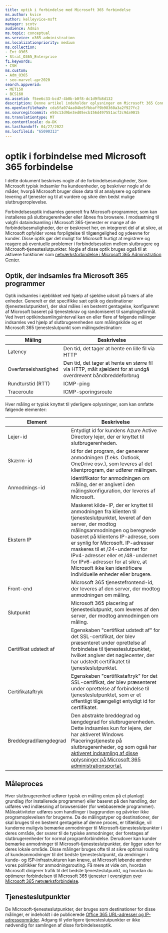 ```yaml
---
title: optik i forbindelse med Microsoft 365 forbindelse
ms.author: kvice
author: kelleyvice-msft
manager: scotv
audience: Admin
ms.topic: conceptual
ms.service: o365-administration
ms.localizationpriority: medium
ms.collection:
- Ent_O365
- Strat_O365_Enterprise
f1.keywords:
- CSH
ms.custom:
- Adm_O365
- seo-marvel-apr2020
search.appverid:
- MET150
- BCS160
ms.assetid: f5ee6c33-bcd7-4b0b-b0f8-dc1d9fb8d132
description: Denne artikel indeholder oplysninger om Microsoft 365 Connectivity Optics.
ms.openlocfilehash: cda5fa074aa04be5fbbaff9b98360a3a2f927fc2
ms.sourcegitcommit: e50c13d9be3ed05ecb156d497551acf2c9da9015
ms.translationtype: MT
ms.contentlocale: da-DK
ms.lasthandoff: 04/27/2022
ms.locfileid: "65090313"
---
```

# <a name="microsoft-365-connectivity-optics"></a>optik i forbindelse med Microsoft 365 forbindelse

I dette dokument beskrives nogle af de forbindelsesmuligheder, Som Microsoft typisk indsamler fra kundeenheder, og beskriver nogle af de måder, hvorpå Microsoft bruger disse data til at analysere og optimere levering af tjenester og til at vurdere og sikre den bedst mulige slutbrugeroplevelse.

Forbindelsesoptik indsamles generelt fra Microsoft-programmer, som kan installeres på slutbrugerenheder eller åbnes fra browsere. I modsætning til valgfri dataindsamling i Microsoft 365-tjenester er mange af de forbindelsesmuligheder, der er beskrevet her, en integreret del af at sikre, at Microsoft opfylder vores forpligtelse til tilgængelighed og ydeevne for kunder. Disse optik gør det muligt for Microsoft hurtigt at registrere og reagere på eventuelle problemer i forbindelsesstien mellem slutbrugere og Microsoft-tjenesteslutpunkter. Nogle af disse optik bruges også til at aktivere funktioner som [netværksforbindelse i Microsoft 365 Administration Center](office-365-network-mac-perf-overview.md).

## <a name="optics-collected-from-microsoft-365-applications"></a>Optik, der indsamles fra Microsoft 365 programmer

Optik indsamles i øjeblikket ved hjælp af sjældne udsnit på tværs af alle enheder. Generelt er det specifikke sæt optik og destinationer (tjenesteslutpunkter), der skal måles i en bestemt gentagelse, konfigureret af Microsoft baseret på tjenestekrav og randomiseret til samplingsformål.
Ved hvert optikindsamlingsinterval kan en eller flere af følgende målinger indsamles ved hjælp af slutbrugerenheden som målingskilde og et Microsoft 365 tjenesteslutpunkt som målingsdestination:

| Måling | Beskrivelse |
| --- | --- |
| Latency | Den tid, det tager at hente en lille fil via HTTP |
| Overførselshastighed | Den tid, det tager at hente en større fil via HTTP, målt sjældent for at undgå overdrevent båndbreddeforbrug |
| Rundturstid (RTT) | ICMP-ping |
| Traceroute | ICMP-sporingsroute |

Hver måling er typisk knyttet til yderligere oplysninger, som kan omfatte følgende elementer:

| Element | Beskrivelse |
| --- | --- |
| Lejer-id | Entydigt id for kundens Azure Active Directory lejer, der er knyttet til slutbrugerenheden. |
| Skærm-id | Id for det program, der genererer anmodningen (f.eks. Outlook, OneDrive osv.), som leveres af det klientprogram, der udfører målingen. |
| Anmodnings-id | Identifikator for anmodningen om måling, der er angivet i den målingskonfiguration, der leveres af Microsoft. |
| Ekstern IP | Maskeret kilde-IP, der er knyttet til anmodningen fra klienten til tjenesteslutpunktet, leveret af den server, der modtog målingsanmodningen og beregnede baseret på klientens IP-adresse, som er synlig for Microsoft. IP-adresser maskeres til et /24-undernet for IPv4-adresser eller et /48-undernet for IPv6-adresser for at sikre, at Microsoft ikke kan identificere individuelle enheder eller brugere. |
| Front-end | Microsoft 365 tjenestefrontend-id, der leveres af den server, der modtog anmodningen om måling. |
| Slutpunkt | Microsoft 365 placering af tjenesteslutpunkt, som leveres af den server, der modtog anmodningen om måling. |
| Certifikat udstedt af | Egenskaben "certifikat udstedt af" for det SSL-certifikat, der blev præsenteret under oprettelse af forbindelse til tjenesteslutpunktet, hvilket angiver det nøglecenter, der har udstedt certifikatet til tjenesteslutpunktet. |
| Certifikataftryk | Egenskaben "certifikataftryk" for det SSL-certifikat, der blev præsenteret under oprettelse af forbindelse til tjenesteslutpunktet, som er et offentligt tilgængeligt entydigt id for certifikatet. |
| Breddegrad/længdegrad | Den abstrakte breddegrad og længdegrad for slutbrugerenheden. Dette indsamles kun for lejere, der har aktiveret Windows Placeringstjeneste på slutbrugerenheder, og som også har [aktiveret indsamling af disse oplysninger på Microsoft 365 administrationsportal.](office-365-network-mac-perf-overview.md#1-enable-windows-location-services) |

## <a name="measurement-process"></a>Måleproces

Hver slutbrugerenhed udfører typisk en måling enten på et planlagt grundlag (for installerede programmer) eller baseret på den handling, der udføres ved indlæsning af browsersider (for webbaserede programmer). Måleaktiviteter udføres som handlinger i baggrunden og påvirker ikke programoplevelsen for brugerne. Da de målingstyper og destinationer, der skal bruges til en bestemt gentagelse af denne proces, er tilfældige, vil kunderne muligvis bemærke anmodninger til Microsoft-tjenesteslutpunkter i deres område, der svarer til de typiske anmodninger, der foretages af slutbrugerenheder for normal programforbindelse. Derudover kan kunder bemærke anmodninger til Microsoft-tjenesteslutpunkter, der ligger uden for deres lokale område. Disse målinger bruges ofte til at sikre optimal routing af kundeanmodninger til det bedste tjenesteslutpunkt, da ændringer i kunde- og ISP-infrastrukturen kan kræve, at Microsoft løbende ændrer vores politikker for anmodningsrouting. Få mere at vide om, hvordan Microsoft dirigerer trafik til det bedste tjenesteslutpunkt, og hvordan du optimerer forbindelsen til Microsoft 365 tjenester i [oversigten over Microsoft 365 netværksforbindelse](microsoft-365-networking-overview.md).

## <a name="service-endpoints"></a>Tjenesteslutpunkter

De Microsoft-tjenesteslutpunkter, der bruges som destinationer for disse målinger, er indeholdt i de publicerede [Office 365 URL-adresser og IP-adresseområder](urls-and-ip-address-ranges.md). Adgang til yderligere tjenesteslutpunkter er ikke nødvendig for samlingen af disse forbindelsesoptik.
